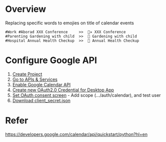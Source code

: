 # Overview

Replacing specific words to emojies on title of calendar events

```
#Work #Aborad XXX Conference     >>  🏢✈️ XXX Conference
#Parenting Gardening with child  >>  👶 Gardening with child
#Hospital Annual Health Checkup  >>  🏥 Annual Health Checkup
```

# Configure Google API

1) [Create Project](https://console.cloud.google.com/)
2) [Go to APIs & Services](https://console.cloud.google.com/apis/dashboard?project=myproject-396906)
3) [Enable Google Calendar API](https://console.cloud.google.com/apis/library/calendar-json.googleapis.com?project=myproject-396906)
4) [Create new OAuth2.0 Credential for Desktop App](https://console.cloud.google.com/apis/credentials?project=myproject-396906)
5) [Set OAuth consent screen](https://console.cloud.google.com/apis/credentials/consent/edit?project=myproject-396906) - Add scope (.../auth/calendar), and test user
6) [Download client_secret.json](https://console.cloud.google.com/apis/credentials?project=myproject-396906)

# Refer
https://developers.google.com/calendar/api/quickstart/python?hl=en